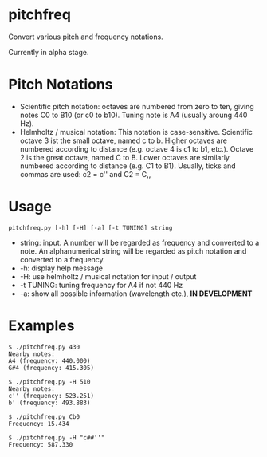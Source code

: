 pitchfreq
===

Convert various pitch and frequency notations.

Currently in alpha stage.

Pitch Notations
===

- Scientific pitch notation: octaves are numbered from zero to ten, giving notes C0 to B10 (or c0 to b10). Tuning note is A4 (usually aroung 440 Hz).
- Helmholtz / musical notation: This notation is case-sensitive. Scientific octave 3 ist the small octave, named c to b. Higher octaves are numbered according to distance (e.g. octave 4 is c1 to b1, etc.). Octave 2 is the great octave, named C to B. Lower octaves are similarly numbered according to distance (e.g. C1 to B1). Usually, ticks and commas are used: c2 = c'' and C2 = C,,

Usage
===

```
pitchfreq.py [-h] [-H] [-a] [-t TUNING] string
```

- string: input. A number will be regarded as frequency and converted to a note. An alphanumerical string will be regarded as pitch notation and converted to a frequency.
- -h: display help message
- -H: use helmholtz / musical notation for input / output
- -t TUNING: tuning frequency for A4 if not 440 Hz
- -a: show all possible information (wavelength etc.), __IN DEVELOPMENT__

Examples
===
```
$ ./pitchfreq.py 430
Nearby notes:
A4 (frequency: 440.000)
G#4 (frequency: 415.305)

$ ./pitchfreq.py -H 510
Nearby notes:
c'' (frequency: 523.251)
b' (frequency: 493.883)

$ ./pitchfreq.py Cb0
Frequency: 15.434

$ ./pitchfreq.py -H "c##''"
Frequency: 587.330
```
